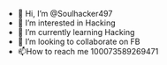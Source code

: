 - 👋 Hi, I’m @Soulhacker497
- 👀 I’m interested in Hacking 
- 🌱 I’m currently learning Hacking 
- 💞️ I’m looking to collaborate on FB
- 📫How to reach me 100073589269471
<!---
Soulhacker497/Soulhacker497 is a ✨ special ✨ repository because its `README.md` (this file) appears on your GitHub profile.
You can click the Preview link to take a look at your changes.
--->
